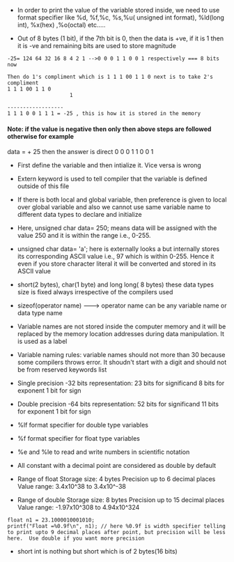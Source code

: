 * In order to print the value of the variable stored inside, we need to use format specifier like %d, %f,%c, %s,%u( unsigned int format), %ld(long int), %x(hex) ,%o(octal) etc.....

* Out of 8 bytes (1 bit), if the 7th bit is 0, then the data is +ve, if it is 1 then it is -ve
and remaining bits are used to store magnitude

```
-25= 124 64 32 16 8 4 2 1 -->0 0 0 1 1 0 0 1 respectively === 8 bits now

Then do 1's compliment which is 1 1 1 00 1 1 0 next is to take 2's compliment
1 1 1 00 1 1 0
                    1

------------------
1 1 1 0 0 1 1 1 = -25 , this is how it is stored in the memory
```

#### Note: if the value is negative then only then above steps are followed otherwise for example
data = + 25 then the answer is direct 0 0 0 1 1 0 0 1  

* First define the variable and then intialize it. Vice versa is wrong

* Extern keyword is used to tell compiler that the variable is defined outside of this file

* If there is both local and global variable, then preference is given to local over global variable and also we cannot use same variable name to different data types to declare and initialize

* Here, unsigned char data= 250; means data will be assigned with the value 250 and it is within the range i.e., 0-255.

* unsigned char data= 'a'; here is externally looks a but internally stores its corresponding ASCII value i.e., 97 which is within 0-255. Hence it even if you store character literal it will be converted and stored in its ASCII value

* short(2 bytes), char(1 byte) and long long( 8 bytes) these data types size is fixed always irrespective of the compilers used

* sizeof(operator name) ---> operator name can be any variable name or data type name

* Variable names are not stored inside the computer memory and it will be replaced by the memory location addresses during data manipulation. It is used as a label

* Variable naming rules: variable names should not more than 30 because some compilers throws error. It shoudn't start with a digit and should not be from reserved keywords list

* Single precision -32 bits representation:
    23 bits for significand
    8 bits for exponent
    1 bit for sign

* Double precision -64 bits representation:
    52 bits for significand
    11 bits for exponent
    1 bit for sign

* %lf format specifier for double type variables
* %f format specifier for float type variables
* %e and %le to read and write numbers in scientific notation

* All constant with a decimal point are considered as double by default

* Range of float
Storage size: 4 bytes
Precision up to 6 decimal places
Value range: 3.4x10^38 to 3.4x10^-38

* Range of double
Storage size: 8 bytes
Precision up to 15 decimal places
Value range: -1.97x10^308 to 4.94x10^324

```
float n1 = 23.1000010001010;
printf("Float =%0.9f\n", n1); // here %0.9f is width specifier telling to print upto 9 decimal places after point, but precision will be less here.  Use double if you want more precision
```

* short int is nothing but short which is of 2 bytes(16 bits) 